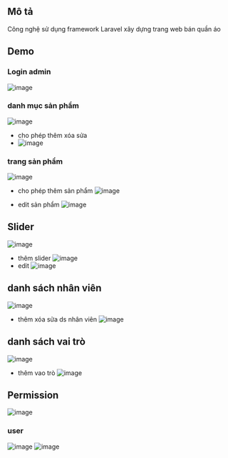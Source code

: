 
## Mô tả
 Công nghệ sử dụng framework Laravel xây dựng trang web bán quần áo
## Demo
### Login admin
![image](https://github.com/phuccoder2000/Web_QuanAo/assets/62839458/b40341a6-49ff-4563-a313-d8255f177e00)

### danh mục sản phẩm
![image](https://github.com/phuccoder2000/Web_QuanAo/assets/62839458/687c1e13-7813-4823-8e73-03b44cfb843e)

- cho phép thêm xóa sửa
- ![image](https://github.com/phuccoder2000/Web_QuanAo/assets/62839458/d82eec79-7361-434a-be45-3f0ae56622f9)

### trang sản phẩm
![image](https://github.com/phuccoder2000/Web_QuanAo/assets/62839458/b41f9c93-19d8-41c0-893b-e62a00a4727f)

- cho phép thêm sản phẩm
![image](https://github.com/phuccoder2000/Web_QuanAo/assets/62839458/a0a7151e-8bf6-4948-b94f-126ab04766d2)

- edit sản phẩm
  ![image](https://github.com/phuccoder2000/Web_QuanAo/assets/62839458/d34e9bb8-09ae-4f75-81b8-8b3b79f29242)


## Slider
![image](https://github.com/phuccoder2000/Web_QuanAo/assets/62839458/36120fd8-c703-4adc-87e3-013b38ec24ed)

- thêm slider
  ![image](https://github.com/phuccoder2000/Web_QuanAo/assets/62839458/c15be002-5ac2-42e5-84ed-17a26fcefc82)
- edit
  ![image](https://github.com/phuccoder2000/Web_QuanAo/assets/62839458/e062f30c-7e69-4e2d-8ad6-f358365255d9)



## danh sách nhân viên 
![image](https://github.com/phuccoder2000/Web_QuanAo/assets/62839458/ef98f647-591f-4a15-b6a0-98cad993666f)

- thêm xóa sửa ds nhân viên
![image](https://github.com/phuccoder2000/Web_QuanAo/assets/62839458/06a558eb-ea3e-4f11-adbb-40cba1bea73c)


## danh sách vai trò
![image](https://github.com/phuccoder2000/Web_QuanAo/assets/62839458/f83c60d9-b939-484d-9e5b-b023616f1e6c)

- thêm vao trò
![image](https://github.com/phuccoder2000/Web_QuanAo/assets/62839458/15ca70be-f708-40b2-ac51-a532ef70b3f9)


## Permission 
![image](https://github.com/phuccoder2000/Web_QuanAo/assets/62839458/58245413-d5e1-4c5a-bf2b-495e5ec4da0a)


### user
![image](https://github.com/phuccoder2000/Web_QuanAo/assets/62839458/c94f8ee2-b60f-4e81-b5cb-5796805550fc)
![image](https://github.com/phuccoder2000/Web_QuanAo/assets/62839458/f81daa51-5fd8-4dfa-aa63-318474d9155c)





